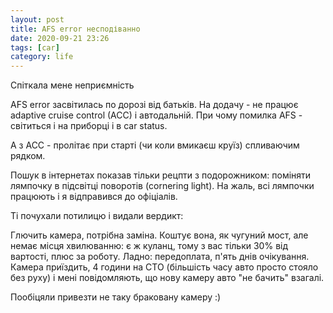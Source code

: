 ```yaml
---
layout: post
title: AFS error несподіванно
date: 2020-09-21 23:26 
tags: [car]
category: life
---
```

Спіткала мене неприємність

AFS error засвітилась по дорозі від батьків. На додачу - не працює adaptive cruise control (ACC) і автодальній. 
При чому помилка AFS - світиться і на приборці і в car status. 

А з ACC - пролітає при старті (чи коли вмикаєш круїз) спливаючим рядком.

Пошук в інтернетах показав тільки рецпти з подорожником: поміняти лямпочку в підсвітці поворотів (cornering light). 
На жаль, всі лямпочки працюють і я відправився до офіціалів.

Ті почухали потилицю і видали вердикт:

Глючить камера, потрібна заміна. Коштує вона, як чугуний мост, але немає місця хвилюванню: є ж куланц, тому з вас тільки 30% від вартості, плюс за роботу. 
Ладно: передоплата, п'ять днів очікування. 
Камера приїздить, 4 години на СТО (більшість часу авто просто стояло без руху) і мені повідомляють, що нову камеру авто "не бачить" взагалі.

Пообіцяли привезти не таку браковану камеру :)
